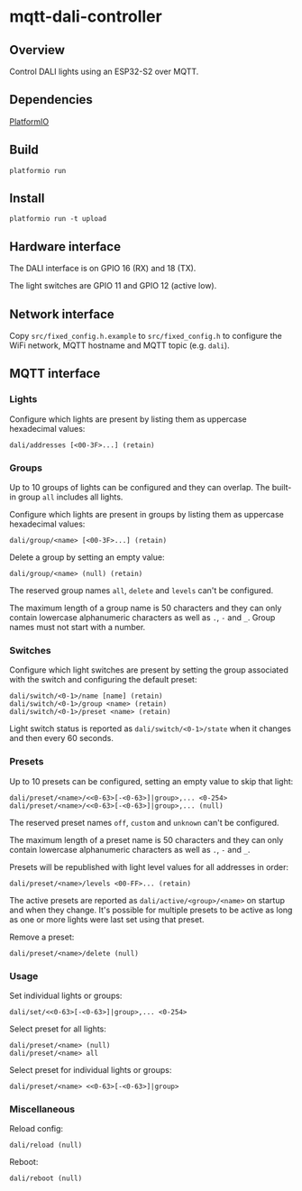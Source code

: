# mqtt-dali-controller

## Overview
Control DALI lights using an ESP32-S2 over MQTT.

## Dependencies
[PlatformIO](https://platformio.org/)

## Build
`platformio run`

## Install
`platformio run -t upload`

## Hardware interface
The DALI interface is on GPIO 16 (RX) and 18 (TX).

The light switches are GPIO 11 and GPIO 12 (active low).

## Network interface
Copy `src/fixed_config.h.example` to `src/fixed_config.h` to configure the WiFi
network, MQTT hostname and MQTT topic (e.g. `dali`).

## MQTT interface

### Lights

Configure which lights are present by listing them as uppercase hexadecimal
values:
```
dali/addresses [<00-3F>...] (retain)
```

### Groups

Up to 10 groups of lights can be configured and they can overlap. The built-in
group `all` includes all lights.

Configure which lights are present in groups by listing them as uppercase hexadecimal
values:
```
dali/group/<name> [<00-3F>...] (retain)
```

Delete a group by setting an empty value:
```
dali/group/<name> (null) (retain)
```

The reserved group names `all`, `delete` and `levels` can't be configured.

The maximum length of a group name is 50 characters and they can only contain
lowercase alphanumeric characters as well as `.`, `-` and `_`. Group names must
not start with a number.

### Switches

Configure which light switches are present by setting the group associated with
the switch and configuring the default preset:
```
dali/switch/<0-1>/name [name] (retain)
dali/switch/<0-1>/group <name> (retain)
dali/switch/<0-1>/preset <name> (retain)
```

Light switch status is reported as `dali/switch/<0-1>/state` when it changes
and then every 60 seconds.

### Presets

Up to 10 presets can be configured, setting an empty value to skip that light:

```
dali/preset/<name>/<<0-63>[-<0-63>]|group>,... <0-254>
dali/preset/<name>/<<0-63>[-<0-63>]|group>,... (null)
```

The reserved preset names `off`, `custom` and `unknown` can't be configured.

The maximum length of a preset name is 50 characters and they can only contain
lowercase alphanumeric characters as well as `.`, `-` and `_`.

Presets will be republished with light level values for all addresses in order:
```
dali/preset/<name>/levels <00-FF>... (retain)
```

The active presets are reported as `dali/active/<group>/<name>` on startup and
when they change. It's possible for multiple presets to be active as long as one
or more lights were last set using that preset.

Remove a preset:

```
dali/preset/<name>/delete (null)
```

### Usage

Set individual lights or groups:

```
dali/set/<<0-63>[-<0-63>]|group>,... <0-254>
```

Select preset for all lights:

```
dali/preset/<name> (null)
dali/preset/<name> all
```

Select preset for individual lights or groups:

```
dali/preset/<name> <<0-63>[-<0-63>]|group>
```

### Miscellaneous

Reload config:

```
dali/reload (null)
```

Reboot:

```
dali/reboot (null)
```
